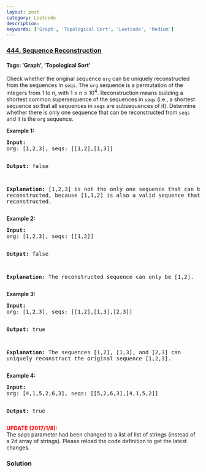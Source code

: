 ```yaml
---
layout: post
category: Leetcode
description: 
keywords: ['Graph', 'Topological Sort', 'Leetcode', 'Medium']
---
```

### [444. Sequence Reconstruction](https://leetcode.com/problems/sequence-reconstruction)

#### Tags: 'Graph', 'Topological Sort'

<div class="content__u3I1 question-content__JfgR"><div><p>Check whether the original sequence <code>org</code> can be uniquely reconstructed from the sequences in <code>seqs</code>. The <code>org</code> sequence is a permutation of the integers from 1 to n, with 1 ≤ n ≤ 10<sup>4</sup>. Reconstruction means building a shortest common supersequence of the sequences in <code>seqs</code> (i.e., a shortest sequence so that all sequences in <code>seqs</code> are subsequences of it). Determine whether there is only one sequence that can be reconstructed from <code>seqs</code> and it is the <code>org</code> sequence.</p>
<p><b>Example 1:</b>
</p><pre><b>Input:</b>
org: [1,2,3], seqs: [[1,2],[1,3]]

<b>Output:</b>
false

<b>Explanation:</b>
[1,2,3] is not the only one sequence that can be reconstructed, because [1,3,2] is also a valid sequence that can be reconstructed.
</pre>
<p></p>
<p><b>Example 2:</b>
</p><pre><b>Input:</b>
org: [1,2,3], seqs: [[1,2]]

<b>Output:</b>
false

<b>Explanation:</b>
The reconstructed sequence can only be [1,2].
</pre>
<p></p>
<p><b>Example 3:</b>
</p><pre><b>Input:</b>
org: [1,2,3], seqs: [[1,2],[1,3],[2,3]]

<b>Output:</b>
true

<b>Explanation:</b>
The sequences [1,2], [1,3], and [2,3] can uniquely reconstruct the original sequence [1,2,3].
</pre>
<p></p>
<p><b>Example 4:</b>
</p><pre><b>Input:</b>
org: [4,1,5,2,6,3], seqs: [[5,2,6,3],[4,1,5,2]]

<b>Output:</b>
true
</pre>
<p></p>
<p>
<b><font color="red">UPDATE (2017/1/8):</font></b><br/>
The <i>seqs</i> parameter had been changed to a list of list of strings (instead of a 2d array of strings). Please reload the code definition to get the latest changes.
</p></div></div>

### Solution
